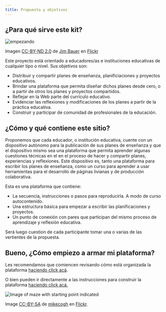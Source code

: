 ```yaml
---
title: Propuesta y objetivos
---
```


## ¿Para qué sirve este kit?

![empezando]({{site.baseurl}}/img/inicioStorm.jpg)

Imagen [CC-BY-ND 2.0](https://creativecommons.org/licenses/by-nd/2.0/) de [Jim Bauer](https://www.flickr.com/photos/lens-cap/15853661887) en [Flickr](https://flickr.com)


Este proyecto está orientado a educadores/as e instituciones educativas de cualquier tipo o nivel. Sus objetivos son:

- Distribuir y compartir planes de enseñanza, planificiaciones y proyectos educativos.
- Brindar una plataforma que permita diseñar dichos planes desde cero, o a partir de otros los planes y proyectos compartidos.
- Reflejar en la Web parte del currículo educativo.
- Evidenciar las reflexiones y modificaciones de los planes a partir de la práctica educativa.
- Construir y participar de comunidad de profesionales de la educación.

## ¿Cómo y qué contiene este sitio?

Proponemos que cada educador, o institución educativa, cuente con un dispositivo autónomo para la publicación de sus planes de enseñanza y que el dispositivo mismo sea una plataforma que permita aprender algunas cuestiones técnicas en el en el proceso de hacer y compartir planes, experiencias y reflexiones. Este dispositivo es, tanto una plataforma para escribir los planes de enseñanza, como un curso para aprender a usar herramientas para el desarrollo de páginas livianas y de producción colaborativa.

Esta es una plataforma que contiene:

- La secuencia, instrucciones o pasos para reproducirla. A modo de curso autocontenido.
- Una estructura básica para empezar a escribir las planificaciones y proyectos.
- Un punto de conexión con pares que participan del mismo proceso de aprendizaje y reflexión educativa.

Será luego cuestion de cada participante tomar una o varias de las vertientes de la propuesta.

## Bueno, ¿Cómo empiezo a armar mi plataforma?

Les recomendamos que comiencen revisando cómo está organizada la plataforma [haciendo click acá]({{sitebaseurl}}/modules/inicio/formato-basico/).

O bien pueden ir directamente a las instrucciones para construir la plataforma [haciendo click acá.]({{site.baseurl}}/modules/inicio/el-kit-de-construccion/)


![Image of maze with starting point indicated]({{site.baseurl}}/img/start.jpg)

Image [CC-BY-SA](https://creativecommons.org/licenses/by-sa/2.0/) de [mikecogh](https://www.flickr.com/photos/mikecogh/11300349426) en [Flickr](https://flickr.com).
